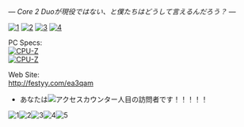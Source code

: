 *― Core 2 Duoが現役ではない、と僕たちはどうして言えるんだろう？ ―*

[![1](https://dietnavi.com/banner/120-60-3.gif)](https://youtu.be/dQw4w9WgXcQ)
[![2](http://www.gendama.jp/img/invitation_banner23.gif)](https://cutt.ly/0jtlseB)
[![3](http://img.pointi.jp/bn/bn120_60.gif)](https://is.gd/WVZvnI)
[![4](https://www.chobirich.com/img/mypage/introduse/friend_120_60_b.gif)](https://bit.ly/393igGp)


PC Specs:<br>
[![CPU-Z](https://valid.x86.fr/cache/banner/cgwavn-2.png)](https://valid.x86.fr/cgwavn)<br>
[![CPU-Z](https://valid.x86.fr/cache/banner/2jucci-2.png)](https://valid.x86.fr/2jucci)<br>

Web Site:<br>
http://festyy.com/ea3qam<br>

 - あなたは![アクセスカウンター](http://www.rays-counter.com/d505_f7_022/6241f4e53c2ce/)人目の訪問者です！！！！！<br>

![1](http://www.rays-counter.com/images/counter_01.gif)![2](http://www.rays-counter.com/images/counter_02.gif)![3](http://www.rays-counter.com/images/counter_03.gif)![4](http://www.rays-counter.com/images/counter_04.gif)![5](http://www.rays-counter.com/images/counter_05.gif) 